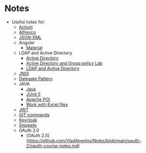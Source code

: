 # Notes

* Useful notes for:
  * [Activiti](https://github.com/VladAngelov/Notes/blob/main/alfresco-and-activiti/activiti.md)
  * [Alfresco](https://github.com/VladAngelov/Notes/blob/main/alfresco-and-activiti/alfresco.md)
  * [JSON-XML](https://github.com/VladAngelov/Notes/blob/main/json-xml.md)
  * Angular
    * [Material](https://github.com/VladAngelov/Notes/blob/main/angular/angular-material.md)
  * LDAP and Active Directory
    * [Active Directory](https://github.com/VladAngelov/Notes/blob/main/ldap-and-active-directory/active-directory.md)
    * [Active Directory and Group policy Lab](https://github.com/VladAngelov/Notes/blob/main/ldap-and-active-directory/activie-directory-and-group-policy-lab.md)
    * [LDAP and Active Directory](https://github.com/VladAngelov/Notes/blob/main/ldap-and-active-directory/ldap-and-active-directory.md)
  * [JNDI](https://github.com/VladAngelov/Notes/blob/main/ldap-and-active-directory/jndi.md)
  * [Delegate Pattern](https://github.com/VladAngelov/Notes/blob/main/delegate-pattern.md)
  * JAVA
    * [Java](https://github.com/VladAngelov/Notes/blob/main/java/java.md)
    * [JUnit 5](https://github.com/VladAngelov/Notes/blob/main/java/JUnit.md)
    * [Apache POI](https://github.com/VladAngelov/Notes/blob/main/java/poi.md)
    * [Work with Excel files](https://github.com/VladAngelov/Notes/blob/main/java/work-with-excel-files.md)
  * [JWT](https://github.com/VladAngelov/Notes/blob/main/jwt.md)
  * [GIT commands](https://github.com/VladAngelov/Notes/blob/main/git-commands.md)
  * [Keycloak](https://github.com/VladAngelov/Notes/blob/main/keycloak.md)
  * [Snippets](https://github.com/VladAngelov/Notes/blob/main/snippets.md)
  * OAuth 2.0
    * [OAuth 2.0] (https://github.com/VladAngelov/Notes/blob/main/oauth-2/oauth-course-notes.md)
 
